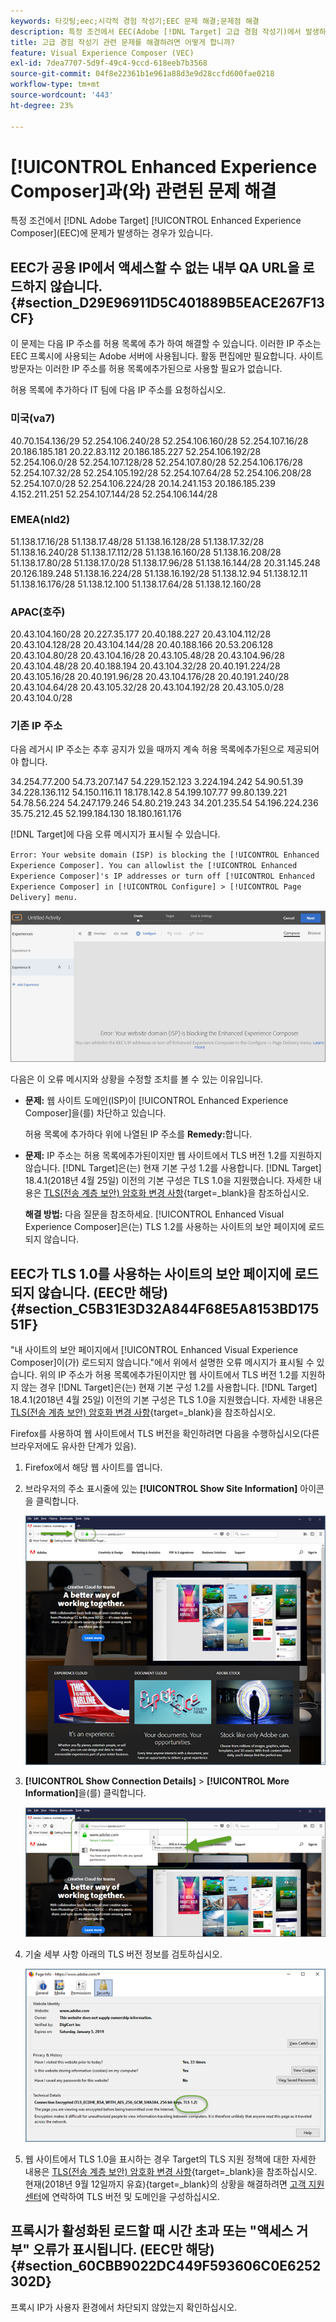 ```yaml
---
keywords: 타깃팅;eec;시각적 경험 작성기;EEC 문제 해결;문제점 해결
description: 특정 조건에서 EEC(Adobe [!DNL Target] 고급 경험 작성기)에서 발생하는 문제를 해결하는 방법에 대해 알아봅니다.
title: 고급 경험 작성기 관련 문제를 해결하려면 어떻게 합니까?
feature: Visual Experience Composer (VEC)
exl-id: 7dea7707-5d9f-49c4-9ccd-618eeb7b3568
source-git-commit: 04f8e22361b1e961a88d3e9d28ccfd600fae0218
workflow-type: tm+mt
source-wordcount: '443'
ht-degree: 23%

---
```


# [!UICONTROL Enhanced Experience Composer]과(와) 관련된 문제 해결

특정 조건에서 [!DNL Adobe Target] [!UICONTROL Enhanced Experience Composer]&#x200B;(EEC)에 문제가 발생하는 경우가 있습니다.

## EEC가 공용 IP에서 액세스할 수 없는 내부 QA URL을 로드하지 않습니다. {#section_D29E96911D5C401889B5EACE267F13CF}

이 문제는 다음 IP 주소를 허용 목록에 추가 하여 해결할 수 있습니다. 이러한 IP 주소는 EEC 프록시에 사용되는 Adobe 서버에 사용됩니다. 활동 편집에만 필요합니다. 사이트 방문자는 이러한 IP 주소를 허용 목록에추가된으로 사용할 필요가 없습니다.

허용 목록에 추가하다 IT 팀에 다음 IP 주소를 요청하십시오.

### 미국(va7)

40.70.154.136/29
52.254.106.240/28
52.254.106.160/28
52.254.107.16/28
20.186.185.181
20.22.83.112
20.186.185.227
52.254.106.192/28
52.254.106.0/28
52.254.107.128/28
52.254.107.80/28
52.254.106.176/28
52.254.107.32/28
52.254.105.192/28
52.254.107.64/28
52.254.106.208/28
52.254.107.0/28
52.254.106.224/28
20.14.241.153
20.186.185.239
4.152.211.251
52.254.107.144/28
52.254.106.144/28

### EMEA(nld2)

51.138.17.16/28
51.138.17.48/28
51.138.16.128/28
51.138.17.32/28
51.138.16.240/28
51.138.17.112/28
51.138.16.160/28
51.138.16.208/28
51.138.17.80/28
51.138.17.0/28
51.138.17.96/28
51.138.16.144/28
20.31.145.248
20.126.189.248
51.138.16.224/28
51.138.16.192/28
51.138.12.94
51.138.12.11
51.138.16.176/28
51.138.12.100
51.138.17.64/28
51.138.12.160/28

### APAC(호주)

20.43.104.160/28
20.227.35.177
20.40.188.227
20.43.104.112/28
20.43.104.128/28
20.43.104.144/28
20.40.188.166
20.53.206.128
20.43.104.80/28
20.43.104.16/28
20.43.105.48/28
20.43.104.96/28
20.43.104.48/28
20.40.188.194
20.43.104.32/28
20.40.191.224/28
20.43.105.16/28
20.40.191.96/28
20.43.104.176/28
20.40.191.240/28
20.43.104.64/28
20.43.105.32/28
20.43.104.192/28
20.43.105.0/28
20.43.104.0/28

### 기존 IP 주소

다음 레거시 IP 주소는 추후 공지가 있을 때까지 계속 허용 목록에추가된으로 제공되어야 합니다.

34.254.77.200
54.73.207.147
54.229.152.123
3.224.194.242
54.90.51.39
34.228.136.112
54.150.116.11
18.178.142.8
54.199.107.77
99.80.139.221
54.78.56.224
54.247.179.246
54.80.219.243
34.201.235.54
54.196.224.236
35.75.212.45
52.199.184.130
18.180.161.176

[!DNL Target]에 다음 오류 메시지가 표시될 수 있습니다.

`Error: Your website domain (ISP) is blocking the [!UICONTROL Enhanced Experience Composer]. You can allowlist the [!UICONTROL Enhanced Experience Composer]'s IP addresses or turn off [!UICONTROL Enhanced Experience Composer] in [!UICONTROL Configure] > [!UICONTROL Page Delivery] menu.`

![EEC_error 이미지](assets/EEC_error.png)

다음은 이 오류 메시지와 상황을 수정할 조치를 볼 수 있는 이유입니다.

* **문제:** 웹 사이트 도메인(ISP)이 [!UICONTROL Enhanced Experience Composer]을(를) 차단하고 있습니다.

  허용 목록에 추가하다 위에 나열된 IP 주소를 **Remedy:**&#x200B;합니다.

* **문제:** IP 주소는 허용 목록에추가된이지만 웹 사이트에서 TLS 버전 1.2를 지원하지 않습니다. [!DNL Target]은(는) 현재 기본 구성 1.2를 사용합니다. [!DNL Target] 18.4.1(2018년 4월 25일) 이전의 기본 구성은 TLS 1.0을 지원했습니다. 자세한 내용은 [TLS(전송 계층 보안) 암호화 변경 사항](https://experienceleague.adobe.com/docs/target-dev/developer/implementation/tls-transport-layer-security-encryption.html?lang=ko){target=_blank}을 참조하십시오.

  **해결 방법:** 다음 질문을 참조하세요. [!UICONTROL Enhanced Visual Experience Composer]은(는) TLS 1.2를 사용하는 사이트의 보안 페이지에 로드되지 않습니다.

## EEC가 TLS 1.0를 사용하는 사이트의 보안 페이지에 로드되지 않습니다. (EEC만 해당) {#section_C5B31E3D32A844F68E5A8153BD17551F}

&quot;내 사이트의 보안 페이지에서 [!UICONTROL Enhanced Visual Experience Composer]이(가) 로드되지 않습니다.&quot;에서 위에서 설명한 오류 메시지가 표시될 수 있습니다. 위의 IP 주소가 허용 목록에추가된이지만 웹 사이트에서 TLS 버전 1.2를 지원하지 않는 경우 [!DNL Target]은(는) 현재 기본 구성 1.2를 사용합니다. [!DNL Target] 18.4.1(2018년 4월 25일) 이전의 기본 구성은 TLS 1.0을 지원했습니다. 자세한 내용은 [TLS(전송 계층 보안) 암호화 변경 사항](https://experienceleague.adobe.com/docs/target-dev/developer/implementation/tls-transport-layer-security-encryption.html?lang=ko){target=_blank}을 참조하십시오.

Firefox를 사용하여 웹 사이트에서 TLS 버전을 확인하려면 다음을 수행하십시오(다른 브라우저에도 유사한 단계가 있음).

1. Firefox에서 해당 웹 사이트를 엽니다.
1. 브라우저의 주소 표시줄에 있는 **[!UICONTROL Show Site Information]** 아이콘을 클릭합니다.

   ![firefox_more_info 이미지](assets/firefox_more_info.png)

1. **[!UICONTROL Show Connection Details]** > **[!UICONTROL More Information]**&#x200B;을(를) 클릭합니다.

   ![firefox_more_info_2 이미지](assets/firefox_more_info_2.png)

1. 기술 세부 사항 아래의 TLS 버전 정보를 검토하십시오.

   ![firefox_more_info_3 이미지](assets/firefox_more_info_3.png)

1. 웹 사이트에서 TLS 1.0을 표시하는 경우 Target의 TLS 지원 정책에 대한 자세한 내용은 [TLS(전송 계층 보안) 암호화 변경 사항](https://experienceleague.adobe.com/docs/target-dev/developer/implementation/tls-transport-layer-security-encryption.html?lang=ko){target=_blank}을 참조하십시오. 현재(2018년 9월 12일까지 유효){target=_blank}의 상황을 해결하려면 [고객 지원 센터](/help/main/cmp-resources-and-contact-information.md#reference_ACA3391A00EF467B87930A450050077C)에 연락하여 TLS 버전 및 도메인을 구성하십시오.

## 프록시가 활성화된 로드할 때 시간 초과 또는 &quot;액세스 거부&quot; 오류가 표시됩니다. (EEC만 해당) {#section_60CBB9022DC449F593606C0E6252302D}

프록시 IP가 사용자 환경에서 차단되지 않았는지 확인하십시오.
